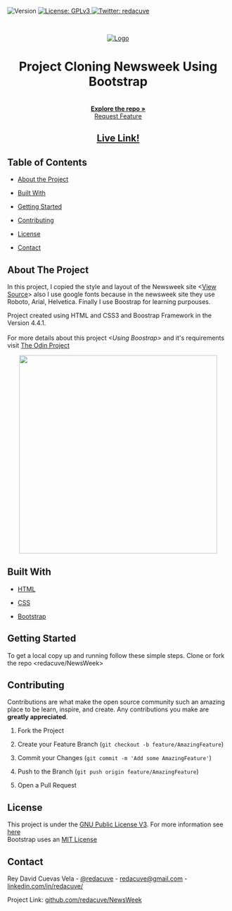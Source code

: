 <!-- Badges -->
<p>
  <img alt="Version" src="https://img.shields.io/badge/version-0.2-red.svg?cacheSeconds=2592000" />
  <a href="#" target="_blank">
    <img alt="License: GPLv3 " src="https://img.shields.io/badge/License-GPL-yellow.svg" />
  </a>
  <a href="https://twitter.com/redacuve" target="_blank">
    <img alt="Twitter: redacuve " src="https://img.shields.io/twitter/follow/redacuve.svg?style=social" />
  </a>
</p>

<!-- PROJECT LOGO -->

<br>
<p align="center">
  <a href="https://commons.wikimedia.org/wiki/File:Newsweek_Logo.svg">
    <img src="https://upload.wikimedia.org/wikipedia/commons/thumb/d/db/Newsweek_Logo.svg/320px-Newsweek_Logo.svg.png" alt="Logo">
  </a>
<h1 align="center">Project Cloning Newsweek Using Bootstrap</h1>
<p align="center">
  <br>
  <a href="https://github.com/redacuve/NewsWeek/"><strong>Explore the repo »</strong></a>
  <br>
  <a href="https://github.com/redacuve/NewsWeek/issues">Request Feature</a>
</p>
<h2 align="center"><a href="https://github.com/redacuve/NewsWeek/issues"><strong>Live Link!</strong></a></h2>

  
<!-- TABLE OF CONTENTS -->
## Table of Contents

* [About the Project](#about-the-project)

* [Built With](#built-with)

* [Getting Started](#getting-started)

* [Contributing](#contributing)

* [License](#license)

* [Contact](#contact)

<!-- ABOUT THE PROJECT -->

## About The Project

In this project, I copied the style and layout of the Newsweek site &lt;<a href="https://www.newsweek.com/">View Source</a>&gt; also I use google fonts because in the newsweek site they use Roboto, Arial, Helvetica. Finally I use Boostrap for learning purpouses.
<br>

Project created using HTML and CSS3 and Boostrap Framework in the Version 4.4.1.
<br>
<br>
For more details about this project <em>&lt;Using Boostrap&gt;</em> and it's requirements visit <a href="https://www.theodinproject.com/courses/html5-and-css3/lessons/using-bootstrap">The Odin Project</a>

<p align="center">
  <img src="newsweek.gif" width="450">
</p>


## Built With

* [HTML](https://developer.mozilla.org/en-US/docs/Web/HTML)

* [CSS](https://developer.mozilla.org/en-US/docs/Web/CSS)

* [Bootstrap](https://getbootstrap.com/docs/4.4/getting-started/introduction/)

<!-- GETTING STARTED -->

## Getting Started

To get a local copy up and running follow these simple steps.
Clone or fork the repo <redacuve/NewsWeek>

<!-- CONTRIBUTING -->

## Contributing

Contributions are what make the open source community such an amazing place to be learn, inspire, and create. Any contributions you make are **greatly appreciated**.

1. Fork the Project

2. Create your Feature Branch (`git checkout -b feature/AmazingFeature`)

3. Commit your Changes (`git commit -m 'Add some AmazingFeature'`)

4. Push to the Branch (`git push origin feature/AmazingFeature`)

5. Open a Pull Request

<!-- LICENSE -->

## License

This project is under the <a href="https://www.gnu.org/licenses/gpl-3.0.html">GNU Public License V3</a>. For more information see <a href="https://github.com/redacuve/NewsWeek/blob/master/LICENSE">here</a>
<br>
Bootstrap uses an <a href="https://github.com/twbs/bootstrap/blob/master/LICENSE">MIT License</a>

<!-- CONTACT -->

## Contact

Rey David Cuevas Vela - [@redacuve](https://twitter.com/redacuve) - [redacuve@gmail.com](mailto:redacuve@gmail.com) -[linkedin.com/in/redacuve/](https://www.linkedin.com/in/redacuve/)

Project Link: [github.com/redacuve/NewsWeek](https://github.com/redacuve/NewsWeek)

